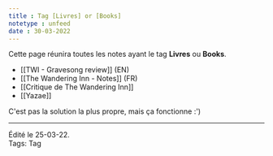 ```yaml
---
title : Tag [Livres] or [Books]
notetype : unfeed
date : 30-03-2022
---
```

Cette page réunira toutes les notes ayant le tag **Livres** ou **Books**.

- [[TWI - Gravesong review]] (EN)
- [[The Wandering Inn - Notes]] (FR)
- [[Critique de The Wandering Inn]]
- [[Yazae]]

C'est pas la solution la plus propre, mais ça fonctionne :')

-----
Édité le 25-03-22.  
Tags: Tag
